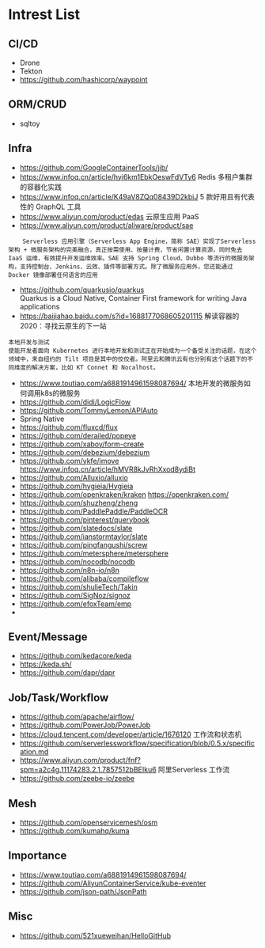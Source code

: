 # Intrest List
## CI/CD
- Drone
- Tekton
- https://github.com/hashicorp/waypoint

## ORM/CRUD
- sqltoy

## Infra
- https://github.com/GoogleContainerTools/jib/
- https://www.infoq.cn/article/hyi6km1EbkOeswFdVTy6 Redis 多租户集群的容器化实践
- https://www.infoq.cn/article/K49aV8ZQq08439D2kbiJ 5 款好用且有代表性的 GraphQL 工具
- https://www.aliyun.com/product/edas 云原生应用 PaaS
- https://www.aliyun.com/product/aliware/product/sae   
```
    Serverless 应用引擎（Serverless App Engine，简称 SAE）实现了Serverless 架构 + 微服务架构的完美融合，真正按需使用、按量计费，节省闲置计算资源，同时免去 IaaS 运维，有效提升开发运维效率。SAE 支持 Spring Cloud、Dubbo 等流行的微服务架构，支持控制台、Jenkins、云效、插件等部署方式。除了微服务应用外，您还能通过 Docker 镜像部署任何语言的应用
```
- https://github.com/quarkusio/quarkus   
    Quarkus is a Cloud Native, Container First framework for writing Java applications
- https://baijiahao.baidu.com/s?id=1688177068605201115 解读容器的 2020：寻找云原生的下一站
```
本地开发与测试
使能开发者面向 Kubernetes 进行本地开发和测试正在开始成为一个备受关注的话题，在这个领域中，来自纽约的 Tilt 项目是其中的佼佼者。阿里云和腾讯云有也分别有这个话题下的不同维度的解决方案，比如 KT Connet 和 Nocalhost。

```
- https://www.toutiao.com/a6881914961598087694/ 本地开发的微服务如何调用k8s的微服务
- https://github.com/didi/LogicFlow
- https://github.com/TommyLemon/APIAuto
- Spring Native
- https://github.com/fluxcd/flux
- https://github.com/derailed/popeye
- https://github.com/xaboy/form-create
- https://github.com/debezium/debezium
- https://github.com/ykfe/imove  https://www.infoq.cn/article/hMVR8kJvRhXxod8ydiBt
- https://github.com/Alluxio/alluxio
- https://github.com/hygieia/Hygieia
- https://github.com/openkraken/kraken https://openkraken.com/
- https://github.com/shuzheng/zheng
- https://github.com/PaddlePaddle/PaddleOCR
- https://github.com/pinterest/querybook
- https://github.com/slatedocs/slate
- https://github.com/ianstormtaylor/slate
- https://github.com/pingfangushi/screw
- https://github.com/metersphere/metersphere
- https://github.com/nocodb/nocodb
- https://github.com/n8n-io/n8n
- https://github.com/alibaba/compileflow
- https://github.com/shulieTech/Takin
- https://github.com/SigNoz/signoz
- https://github.com/efoxTeam/emp
- 

## Event/Message
- https://github.com/kedacore/keda 
- https://keda.sh/
- https://github.com/dapr/dapr

## Job/Task/Workflow
- https://github.com/apache/airflow/
- https://github.com/PowerJob/PowerJob
- https://cloud.tencent.com/developer/article/1676120 工作流和状态机
- https://github.com/serverlessworkflow/specification/blob/0.5.x/specification.md
- https://www.aliyun.com/product/fnf?spm=a2c4g.11174283.2.1.7857512bBEIku6  阿里Serverless 工作流
- https://github.com/zeebe-io/zeebe

## Mesh
- https://github.com/openservicemesh/osm
- https://github.com/kumahq/kuma

## Importance
- https://www.toutiao.com/a6881914961598087694/
- https://github.com/AliyunContainerService/kube-eventer
- https://github.com/json-path/JsonPath

## Misc
- https://github.com/521xueweihan/HelloGitHub
